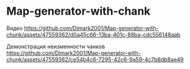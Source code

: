 # Map-generator-with-chank

Видео
https://github.com/Dimark2001/Map-generator-with-chunk/assets/47559362/d0a45c66-13ba-401c-88ba-cdc556148aab

Демонстрация неизменности чанков
https://github.com/Dimark2001/Map-generator-with-chunk/assets/47559362/ce54b4c6-7295-42c6-9a59-4c7b8db8ae49
